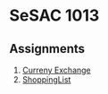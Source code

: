 # SeSAC 1013
## Assignments
1. [Curreny Exchange](https://github.com/urijan44/SeSAC-Assignments)
2. [ShoppingList](https://github.com/urijan44/SeSAC-Assignments)